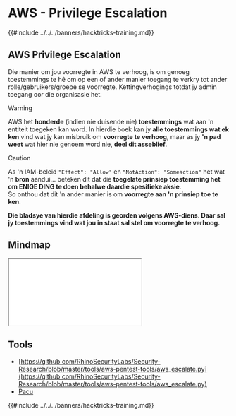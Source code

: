 # AWS - Privilege Escalation

{{#include ../../../banners/hacktricks-training.md}}

## AWS Privilege Escalation

Die manier om jou voorregte in AWS te verhoog, is om genoeg toestemmings te hê om op een of ander manier toegang te verkry tot ander rolle/gebruikers/groepe se voorregte. Kettingverhogings totdat jy admin toegang oor die organisasie het.

> [!WARNING]
> AWS het **honderde** (indien nie duisende nie) **toestemmings** wat aan 'n entiteit toegeken kan word. In hierdie boek kan jy **alle toestemmings wat ek ken** vind wat jy kan misbruik om **voorregte te verhoog**, maar as jy **'n pad weet** wat hier nie genoem word nie, **deel dit asseblief**.

> [!CAUTION]
> As 'n IAM-beleid `"Effect": "Allow"` en `"NotAction": "Someaction"` het wat 'n **bron** aandui... beteken dit dat die **toegelate prinsiep** **toestemming het om ENIGE DING te doen behalwe daardie spesifieke aksie**.\
> So onthou dat dit 'n ander manier is om **voorregte aan 'n prinsiep toe te ken**.

**Die bladsye van hierdie afdeling is georden volgens AWS-diens. Daar sal jy toestemmings vind wat jou in staat sal stel om voorregte te verhoog.**

## Mindmap

<iframe src="../../../pdfs/AWS_Services.pdf" title="AWS Services Mindmap"></iframe>

## Tools

- [https://github.com/RhinoSecurityLabs/Security-Research/blob/master/tools/aws-pentest-tools/aws_escalate.py](https://github.com/RhinoSecurityLabs/Security-Research/blob/master/tools/aws-pentest-tools/aws_escalate.py)
- [Pacu](https://github.com/RhinoSecurityLabs/pacu)

{{#include ../../../banners/hacktricks-training.md}}
